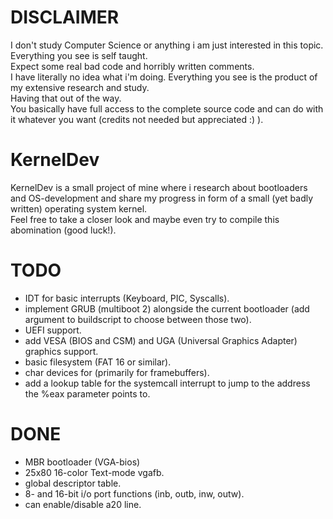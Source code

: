 # DISCLAIMER
I don't study Computer Science or anything i am just interested in this topic.<br> 
Everything you see is self taught.<br>
Expect some real bad code and horribly written comments.<br> 
I have literally no idea what i'm doing. Everything you see is the product of my extensive research and study.<br>
Having that out of the way.<br>You basically have full access to the complete source code and can do with it whatever you want (credits not needed but appreciated :) ).

# KernelDev
KernelDev is a small project of mine where i research about bootloaders and OS-development and share my progress in form of a small (yet badly written) operating system kernel.<br>
Feel free to take a closer look and maybe even try to compile this abomination (good luck!).


# TODO
- IDT for basic interrupts (Keyboard, PIC, Syscalls).
- implement GRUB (multiboot 2) alongside the current bootloader (add argument to buildscript to choose between those two).
- UEFI support.
- add VESA (BIOS and CSM) and UGA (Universal Graphics Adapter) graphics support.
- basic filesystem (FAT 16 or similar).
- char devices for (primarily for framebuffers).
- add a lookup table for the systemcall interrupt to jump to the address the %eax parameter points to.

# DONE
- MBR bootloader (VGA-bios)
- 25x80 16-color Text-mode vgafb.
- global descriptor table.
- 8- and 16-bit i/o port functions (inb, outb, inw, outw).
- can enable/disable a20 line.
